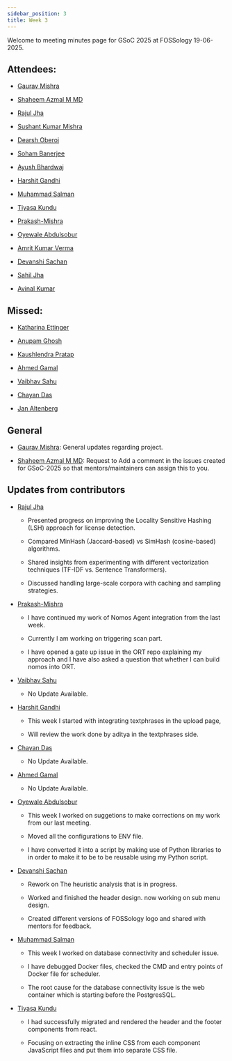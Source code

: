 ```yaml
---
sidebar_position: 3
title: Week 3
---
```


<!--
SPDX-License-Identifier: CC-BY-SA-4.0

SPDX-FileCopyrightText: 2025 Shaheem Azmal M MD <shaheem.azmal@gmail.com@gmail.com>
SPDX-FileCopyrightText: 2025 Siemens AG
-->

Welcome to meeting minutes page for GSoC 2025 at FOSSology 19-06-2025.


## Attendees:

  - [Gaurav Mishra](https://github.com/GMishx)

  - [Shaheem Azmal M MD](https://github.com/shaheemazmalmmd)

  - [Rajul Jha](https://github.com/rajuljha)

  - [Sushant Kumar Mishra](https://github.com/its-sushant)

  - [Dearsh Oberoi](https://github.com/deo002)

  - [Soham Banerjee](https://github.com/soham4abc)

  - [Ayush Bhardwaj](https://github.com/hastagAB)

  - [Harshit Gandhi](https://github.com/harshitg927)

  - [Muhammad Salman](https://github.com/SalmanDeveloperz)

  - [Tiyasa Kundu](https://github.com/tiyasakundu)

  - [Prakash-Mishra](https://github.com/Prakash-Mishra-9ghz)

  - [Oyewale Abdulsobur](https://github.com/smilingprogrammer)

  - [Amrit Kumar Verma](https://github.com/amritkv)

  - [Devanshi Sachan](https://github.com/devxnshi)

  - [Sahil Jha](https://github.com/sjha2048)

  - [Avinal Kumar](https://github.com/avinal)

## Missed:

  - [Katharina Ettinger](https://github.com/EttingerK)

  - [Anupam Ghosh](https://github.com/ag4ums)

  - [Kaushlendra Pratap](https://github.com/Kaushl2208)

  - [Ahmed Gamal](https://github.com/Ahmed-Gamal24)

  - [Vaibhav Sahu](https://github.com/Vaibhavsahu2810)

  - [Chayan Das](https://github.com/ChayanDass)

  - [Jan Altenberg](https://github.com/JanAltenberg)

## General

- [Gaurav Mishra](https://github.com/GMishx): General updates regarding project.

- [Shaheem Azmal M MD](https://github.com/shaheemazmalmmd): Request to Add a comment in the issues created for GSoC-2025 so that mentors/maintainers can assign this to you.

## Updates from contributors

- [Rajul Jha](https://github.com/rajuljha)

  - Presented progress on improving the Locality Sensitive Hashing (LSH) approach for license detection.

  - Compared MinHash (Jaccard-based) vs SimHash (cosine-based) algorithms.

  - Shared insights from experimenting with different vectorization techniques (TF-IDF vs. Sentence Transformers).

  - Discussed handling large-scale corpora with caching and sampling strategies.

- [Prakash-Mishra](https://github.com/Prakash-Mishra-9ghz)

  - I have continued my work of Nomos Agent integration from the last week.

  - Currently I am working on triggering scan part.

  - I have opened a gate up issue in the ORT repo explaining my approach and I have also asked a question that whether I can build nomos into ORT.

- [Vaibhav Sahu](https://github.com/Vaibhavsahu2810)

  - No Update Available.

- [Harshit Gandhi](https://github.com/harshitg927)

  - This week I started with integrating textphrases in the upload page,

  - Will review the work done by aditya in the textphrases side.

- [Chayan Das](https://github.com/ChayanDass)

  - No Update Available.

- [Ahmed Gamal](https://github.com/Ahmed-Gamal24)

  - No Update Available.

- [Oyewale Abdulsobur](https://github.com/smilingprogrammer)

  - This week I worked on suggetions to make corrections on my work from our last meeting.

  - Moved all the configurations to ENV file.

  - I have converted it into a script by making use of Python libraries to in order to make it to be to be reusable using my Python script.

- [Devanshi Sachan](https://github.com/devxnshi)

  - Rework on The heuristic analysis that is in progress.

  - Worked and finished the header design. now working on sub menu design.

  - Created different versions of FOSSology logo and shared with mentors for feedback.

- [Muhammad Salman](https://github.com/SalmanDeveloperz)

  - This week I worked on database connectivity and scheduler issue.

  - I have debugged Docker files, checked the CMD and entry points of Docker file for scheduler.

  - The root cause for the database connectivity issue is the web container which is starting before the PostgresSQL.

- [Tiyasa Kundu](https://github.com/tiyasakundu)

  - I had successfully migrated and rendered the header and the footer components from react.

  - Focusing on extracting the inline CSS from each component JavaScript files and put them into separate CSS file.
  
